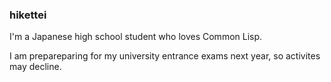 ### hikettei

I'm a Japanese high school student who loves Common Lisp.

I am prepareparing for my university entrance exams next year, so activites may decline.
